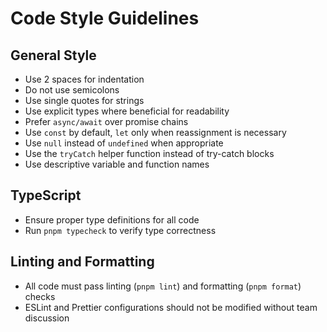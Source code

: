 # Code Style Guidelines

## General Style

- Use 2 spaces for indentation
- Do not use semicolons
- Use single quotes for strings
- Use explicit types where beneficial for readability
- Prefer `async/await` over promise chains
- Use `const` by default, `let` only when reassignment is necessary
- Use `null` instead of `undefined` when appropriate
- Use the `tryCatch` helper function instead of try-catch blocks
- Use descriptive variable and function names

## TypeScript

- Ensure proper type definitions for all code
- Run `pnpm typecheck` to verify type correctness

## Linting and Formatting

- All code must pass linting (`pnpm lint`) and formatting (`pnpm format`) checks
- ESLint and Prettier configurations should not be modified without team discussion

